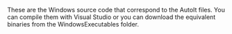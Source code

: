 These are the Windows source code that correspond to the AutoIt files. You can compile them with Visual Studio or you can download the equivalent binaries from the WindowsExecutables folder.
